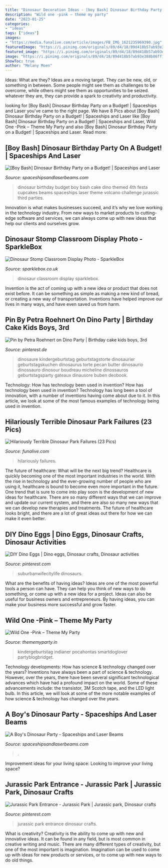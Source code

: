 ```yaml
---
title: "Dinosaur Decoration Ideas - [boy Bash] Dinosaur Birthday Party On A Budget!"
description: "Wild one -pink – theme my party"
date: "2023-01-25"
categories:
- "ideas"
tags: ["ideas"]
images:
- "https://media.funalive.com/article/images/FB_IMG_1621235969390.jpg"
featuredImage: "https://i.pinimg.com/originals/89/d4/18/89d418b57ab93e388b86ff19ee33018d.jpg"
featured_image: "https://i.pinimg.com/originals/89/d4/18/89d418b57ab93e388b86ff19ee33018d.jpg"
image: "https://i.pinimg.com/originals/89/d4/18/89d418b57ab93e388b86ff19ee33018d.jpg"
ShowToc: true
author: "Melany Moen"
---
```



Ideas: What are they?
Ideas are a moving target. They can be new, old, or something in between. Some people might see them as challenges to be overcome, while others might see them as opportunities to be seized. whatever they are, they can provide a spark to creativity and productivity.

	

		
looking for [Boy Bash] Dinosaur Birthday Party on a Budget! | Spaceships and Laser you've came to the right page. We have 8 Pics about [Boy Bash] Dinosaur Birthday Party on a Budget! | Spaceships and Laser like [Boy Bash] Dinosaur Birthday Party on a Budget! | Spaceships and Laser, Wild One -Pink – Theme My Party and also [Boy Bash] Dinosaur Birthday Party on a Budget! | Spaceships and Laser. Read more:
		
    
## [Boy Bash] Dinosaur Birthday Party On A Budget! | Spaceships And Laser

<img loading=lazy src="http://spaceshipsandlaserbeams.com/wp-content/uploads/2015/09/dinosaur-birthday-party-ideas-on-a-budget.jpg.jpg" onerror="this.onerror=null;this.src='https://tse1.mm.bing.net/th?id=OIP.jGsNwoCUIp6yU4tyU9TfnAHaLH&amp;pid=15.1';" alt="[Boy Bash] Dinosaur Birthday Party on a Budget! | Spaceships and Laser">

_Source: spaceshipsandlaserbeams.com_

>dinosaur birthday budget boy bash cake dino themed 4th festa cupcakes beams spaceships laser theme volcano challenge jurassic third parties. 

	

Innovation is what makes businesses succeed, and it’s why we love working in the technology industry. From new ways to market products to cutting-edge software and services, we can always come up with new ideas that help our clients and ourselves grow.

    
## Dinosaur Stomp Classroom Display Photo - SparkleBox

<img loading=lazy src="http://www.sparklebox.co.uk/gallery/gal141-145/wpimages/wp61ff65e8_06.png" onerror="this.onerror=null;this.src='https://tse1.mm.bing.net/th?id=OIP.h7sg2z62GqM1sr20-IAMVgHaFb&amp;pid=15.1';" alt="Dinosaur Stomp Classroom Display Photo - SparkleBox">

_Source: sparklebox.co.uk_

>dinosaur classroom display sparklebox. 

	

Invention is the act of coming up with a new idea or product that does not exist before. It can be something as simple as making a new kind of bread, or creating a new way of transportation. Inventions have helped improve our lives in many ways, and have even saved us from harm.

    
## Pin By Petra Roehnert On Dino Party | Birthday Cake Kids Boys, 3rd

<img loading=lazy src="https://i.pinimg.com/736x/b2/df/50/b2df50964fb38cf034515f96fc091ad6.jpg" onerror="this.onerror=null;this.src='https://tse1.mm.bing.net/th?id=OIP.f-ce9bS65hDx-nNwP7bBZQHaJ3&amp;pid=15.1';" alt="Pin by Petra Roehnert on Dino Party | Birthday cake kids boys, 3rd">

_Source: pinterest.de_

>dinosaure kindergeburtstag geburtstagstorte dinosaurier geburtstagskuchen dinosaurus torte pecan butter dinosaurio dinossauro dinosour boudreau micheline dinossauros geburtstagsparty gateaux dinausore buben deobook. 

	

Technology: How has technology been used in invention?
How has technology been used in invention? Technology has long been a tool of innovation, with a number of inventions having come about due to it. In this article, we look at some of the most famous examples of technology being used in invention.

    
## Hilariously Terrible Dinosaur Park Failures (23 Pics)

<img loading=lazy src="https://media.funalive.com/article/images/FB_IMG_1621235969390.jpg" onerror="this.onerror=null;this.src='https://tse2.mm.bing.net/th?id=OIP.F0eMccT1ktIHPHWBNxnfZwHaFj&amp;pid=15.1';" alt="Hilariously Terrible Dinosaur Park Failures (23 Pics)">

_Source: funalive.com_

>hilariously failures. 

	

The future of healthcare: What will be the next big trend?
Healthcare is quickly becoming one of the most important industries in the world. With the rise in technology and the ever-growing number of people who are using it, healthcare is bound to become even more important in the future. One trend that is sure to come into play soon is the development of new ideas for healthcare. There are so many different ways that we can improve and update our current system, and there are also so many new ways that we can develop new therapies and treatments. The future of healthcare looks bright, and there are a lot of great ideas out there for how we can make it even better.

    
## DIY Dino Eggs | Dino Eggs, Dinosaur Crafts, Dinosaur Activities

<img loading=lazy src="https://i.pinimg.com/originals/89/d4/18/89d418b57ab93e388b86ff19ee33018d.jpg" onerror="this.onerror=null;this.src='https://tse4.mm.bing.net/th?id=OIP.u_-AIGq0osr4qoUMX9mO2QHaLH&amp;pid=15.1';" alt="DIY Dino Eggs | Dino eggs, Dinosaur crafts, Dinosaur activities">

_Source: pinterest.com_

>suburbanwifecitylife dinosaurs. 

	

What are the benefits of having ideas?
Ideas are one of the most powerful tools a person can have. They can help you think of new ways to do something, or come up with a new idea for a project. Ideas can also be useful for business owners and entrepreneurs. By having ideas, you can make your business more successful and grow faster.

    
## Wild One -Pink – Theme My Party

<img loading=lazy src="http://cdn.shopify.com/s/files/1/0370/6014/9386/collections/first_birthday_invite-girls_1200x1200.jpg?v=1594125744" onerror="this.onerror=null;this.src='https://tse1.mm.bing.net/th?id=OIP.p81A8XvsAqaA8tA_vtljDwHaHa&amp;pid=15.1';" alt="Wild One -Pink – Theme My Party">

_Source: thememyparty.in_

>kindergeburtstag indianer pocahontas smartdoglover partyblogbridget. 

	

Technology developments: How has science & technology changed over the years?
Inventions have always been a part of science & technology. However, over the years, there have been several significant technological advances which have had a profound impact on the world. Some of these advancements include: the transistor, 3M Scotch tape, and the LED light bulb. In this article, we will look at some of the more notable examples of how science & technology has changed over the years.

    
## A Boy&#039;s Dinosaur Party - Spaceships And Laser Beams

<img loading=lazy src="https://spaceshipsandlaserbeams.com/wp-content/uploads/2015/09/dinosaur-themed-birthday-party-ideas-boys.jpg" onerror="this.onerror=null;this.src='https://tse3.mm.bing.net/th?id=OIP.vkKZ85RzDNE1_zH_epgCBwHaLH&amp;pid=15.1';" alt="A Boy&#039;s Dinosaur Party - Spaceships and Laser Beams">

_Source: spaceshipsandlaserbeams.com_

>. 

	

Improvement ideas for your living space:
Looking to improve your living space?

    
## Jurassic Park Entrance - Jurassic Park | Jurassic Park, Dinosaur Crafts

<img loading=lazy src="https://i.pinimg.com/736x/0f/4d/b2/0f4db290709872c87c8f215d168ff90f.jpg" onerror="this.onerror=null;this.src='https://tse4.mm.bing.net/th?id=OIP.lvkJM7ekEYqZFH7Xs1qG5wHaHR&amp;pid=15.1';" alt="Jurassic Park Entrance - Jurassic Park | Jurassic park, Dinosaur crafts">

_Source: pinterest.com_

>jurassic park entrance dinosaur crafts. 

	

What is creativity?
Creativity is the ability to come up with new and innovative ideas. It can be found in any field, but is most common in creative writing and music. There are many different types of creativity, but one of the most important is imagination. Imagination can be used to come up with ideas for new products or services, or to come up with new ways to do old things.

